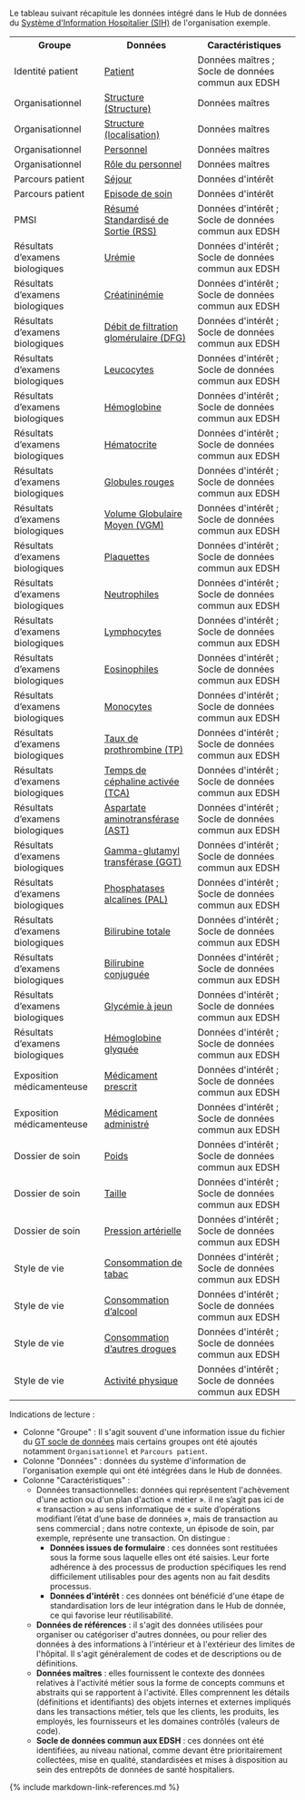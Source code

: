 Le tableau suivant récapitule les données intégré dans le Hub de données du [Système d'Information Hospitalier (SIH)](glossary.html#sih) de l'organisation exemple.

<table style="width: 100%">
  <tr><th>Groupe</th><th>Données</th><th>Caractéristiques</th></tr>
  <tr><td>Identité patient</td><td><a href="StructureDefinition-DMPatient.html">Patient</a></td><td>Données maîtres ; Socle de données commun aux EDSH</td></tr>
  <tr><td>Organisationnel</td><td><a href="StructureDefinition-DMOrganization.html">Structure (Structure)</a></td><td>Données maîtres</td></tr>
  <tr><td>Organisationnel</td><td><a href="StructureDefinition-DMLocation.html">Structure (localisation)</a></td><td>Données maîtres</td></tr>
  <tr><td>Organisationnel</td><td><a href="StructureDefinition-DMPractitioner.html">Personnel</a></td><td>Données maîtres</td></tr>
  <tr><td>Organisationnel</td><td><a href="StructureDefinition-DMPractitionerRole.html">Rôle du personnel</a></td><td>Données maîtres</td></tr>
  <tr><td>Parcours patient</td><td><a href="StructureDefinition-DMEncounter.html">Séjour</a></td><td>Données d'intérêt</td></tr>
  <tr><td>Parcours patient</td><td><a href="StructureDefinition-DMEpisodeOfCare.html">Episode de soin</a></td><td>Données d'intérêt</td></tr>
  <tr><td>PMSI</td><td><a href="StructureDefinition-DMClaimRSS.html">Résumé Standardisé de Sortie (RSS)</a></td><td>Données d'intérêt ; Socle de données commun aux EDSH</td></tr>
  <tr><td>Résultats d’examens biologiques</td><td><a href="StructureDefinition-DMObservationLaboratoryUremie.html">Urémie</a></td><td>Données d'intérêt ; Socle de données commun aux EDSH</td></tr>
  <tr><td>Résultats d’examens biologiques</td><td><a href="StructureDefinition-DMObservationLaboratoryFonctionRenale.html">Créatininémie</a></td><td>Données d'intérêt ; Socle de données commun aux EDSH</td></tr>
  <tr><td>Résultats d’examens biologiques</td><td><a href="StructureDefinition-DMObservationLaboratoryFonctionRenale.html">Débit de filtration glomérulaire (DFG)</a></td><td>Données d'intérêt ; Socle de données commun aux EDSH</td></tr>
  <tr><td>Résultats d’examens biologiques</td><td><a href="">Leucocytes</a></td><td>Données d'intérêt ; Socle de données commun aux EDSH</td></tr>
  <tr><td>Résultats d’examens biologiques</td><td><a href="">Hémoglobine</a></td><td>Données d'intérêt ; Socle de données commun aux EDSH</td></tr>
  <tr><td>Résultats d’examens biologiques</td><td><a href="">Hématocrite</a></td><td>Données d'intérêt ; Socle de données commun aux EDSH</td></tr>
  <tr><td>Résultats d’examens biologiques</td><td><a href="">Globules rouges</a></td><td>Données d'intérêt ; Socle de données commun aux EDSH</td></tr>
  <tr><td>Résultats d’examens biologiques</td><td><a href="">Volume Globulaire Moyen (VGM)</a></td><td>Données d'intérêt ; Socle de données commun aux EDSH</td></tr>
  <tr><td>Résultats d’examens biologiques</td><td><a href="">Plaquettes</a></td><td>Données d'intérêt ; Socle de données commun aux EDSH</td></tr>
  <tr><td>Résultats d’examens biologiques</td><td><a href="">Neutrophiles</a></td><td>Données d'intérêt ; Socle de données commun aux EDSH</td></tr>
  <tr><td>Résultats d’examens biologiques</td><td><a href="">Lymphocytes</a></td><td>Données d'intérêt ; Socle de données commun aux EDSH</td></tr>
  <tr><td>Résultats d’examens biologiques</td><td><a href="">Eosinophiles</a></td><td>Données d'intérêt ; Socle de données commun aux EDSH</td></tr>
  <tr><td>Résultats d’examens biologiques</td><td><a href="">Monocytes</a></td><td>Données d'intérêt ; Socle de données commun aux EDSH</td></tr>
  <tr><td>Résultats d’examens biologiques</td><td><a href="">Taux de prothrombine (TP)</a></td><td>Données d'intérêt ; Socle de données commun aux EDSH</td></tr>
  <tr><td>Résultats d’examens biologiques</td><td><a href="StructureDefinition-DMObservationLaboratoryTCA.html">Temps de céphaline activée (TCA)</a></td><td>Données d'intérêt ; Socle de données commun aux EDSH</td></tr>
  <tr><td>Résultats d’examens biologiques</td><td><a href="">Aspartate aminotransférase (AST)</a></td><td>Données d'intérêt ; Socle de données commun aux EDSH</td></tr>
  <tr><td>Résultats d’examens biologiques</td><td><a href="">Gamma-glutamyl transférase (GGT)</a></td><td>Données d'intérêt ; Socle de données commun aux EDSH</td></tr>
  <tr><td>Résultats d’examens biologiques</td><td><a href="">Phosphatases alcalines (PAL)</a></td><td>Données d'intérêt ; Socle de données commun aux EDSH</td></tr>
  <tr><td>Résultats d’examens biologiques</td><td><a href="">Bilirubine totale</a></td><td>Données d'intérêt ; Socle de données commun aux EDSH</td></tr>
  <tr><td>Résultats d’examens biologiques</td><td><a href="">Bilirubine conjuguée</a></td><td>Données d'intérêt ; Socle de données commun aux EDSH</td></tr>
  <tr><td>Résultats d’examens biologiques</td><td><a href="">Glycémie à jeun</a></td><td>Données d'intérêt ; Socle de données commun aux EDSH</td></tr>
  <tr><td>Résultats d’examens biologiques</td><td><a href="">Hémoglobine glyquée</a></td><td>Données d'intérêt ; Socle de données commun aux EDSH</td></tr>
  <tr><td>Exposition médicamenteuse</td><td><a href="StructureDefinition-DMMedicationRequest.html">Médicament prescrit</a></td><td>Données d'intérêt ; Socle de données commun aux EDSH</td></tr>
  <tr><td>Exposition médicamenteuse</td><td><a href="StructureDefinition-DMMedicationAdministration.html">Médicament administré</a></td><td>Données d'intérêt ; Socle de données commun aux EDSH</td></tr>
  <tr><td>Dossier de soin</td><td><a href="StructureDefinition-DMObservationBodyWeight.html">Poids</a></td><td>Données d'intérêt ; Socle de données commun aux EDSH</td></tr>
  <tr><td>Dossier de soin</td><td><a href="StructureDefinition-DMObservationBodyHeight.html">Taille</a></td><td>Données d'intérêt ; Socle de données commun aux EDSH</td></tr>
  <tr><td>Dossier de soin</td><td><a href="StructureDefinition-DMObservationBloodPressure.html">Pression artérielle</a></td><td>Données d'intérêt ; Socle de données commun aux EDSH</td></tr>
  <tr><td>Style de vie</td><td><a href="StructureDefinition-DMObservationSmokingStatus.html">Consommation de tabac</a></td><td>Données d'intérêt ; Socle de données commun aux EDSH</td></tr>
  <tr><td>Style de vie</td><td><a href="StructureDefinition-DMObservationAlcoholUseStatus.html">Consommation d’alcool</a></td><td>Données d'intérêt ; Socle de données commun aux EDSH</td></tr>
  <tr><td>Style de vie</td><td><a href="StructureDefinition-DMObservationSubstanceUseStatus.html">Consommation d’autres drogues</a></td><td>Données d'intérêt ; Socle de données commun aux EDSH</td></tr>
  <tr><td>Style de vie</td><td><a href="StructureDefinition-DMObservationExerciceStatus.html">Activité physique</a></td><td>Données d'intérêt ; Socle de données commun aux EDSH</td></tr>
</table>

Indications de lecture : 
- Colonne "Groupe" : Il s'agit souvent d'une information issue du fichier du [GT socle de données](DocumentReference-CoreExigences.html) mais certains groupes ont été ajoutés notamment `Organisationnel` et `Parcours patient`.
- Colonne "Données" : données du système d'information de l'organisation exemple qui ont été intégrées dans le Hub de données. 
- Colonne "Caractéristiques" :
  - Données transactionnelles: données qui représentent l'achèvement d'une action ou d'un plan d'action « métier ».  il ne s’agit pas ici de « transaction » au sens informatique de « suite d’opérations modifiant l’état d’une base de données », mais de transaction au sens commercial ; dans notre contexte, un épisode de soin, par exemple, représente une transaction. On distingue :
    - **Données issues de formulaire** : ces données sont restituées sous la forme sous laquelle elles ont été saisies. Leur forte adhérence à des processus de production spécifiques les rend difficilement utilisables pour des agents non au fait desdits processus. 
    - **Données d'intérêt** : ces données ont bénéficié d'une étape de standardisation lors de leur intégration dans le Hub de donnée, ce qui favorise leur réutilisabilité.
  - **Données de références** : il s'agit des données utilisées pour organiser ou catégoriser d'autres données, ou pour relier des données à des informations à l'intérieur et à l'extérieur des limites de l'hôpital. Il s'agit généralement de codes et de descriptions ou de définitions.
  - **Données maîtres** : elles fournissent le contexte des données relatives à l'activité métier sous la forme de concepts communs et abstraits qui se rapportent à l'activité. Elles comprennent les détails (définitions et identifiants) des objets internes et externes impliqués dans les transactions métier, tels que les clients, les produits, les employés, les fournisseurs et les domaines contrôlés (valeurs de code).
  - **Socle de données commun aux EDSH** : ces données ont été identifiées, au niveau national, comme devant être prioritairement collectées, mise en qualité, standardisées et mises à disposition au sein des entrepôts de données de santé hospitaliers.


{% include markdown-link-references.md %}